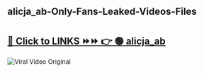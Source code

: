 
 ## alicja_ab-Only-Fans-Leaked-Videos-Files

# <h2><a href="https://mediaupload.pro?alicja_ab">🔗 Click to LINKS ⏩⏩ 👉 🟢 alicja_ab </a></h2>

<a href="https://mediaupload.pro?alicja_ab" rel="nofollow" data-target="animated-image.originalLink"><img src="https://i.ibb.co.com/xMMVF88/686577567.gif" alt="Viral Video Original" style="max-width: 100%; display: inline-block;" data-target="animated-image.originalImage"></a>